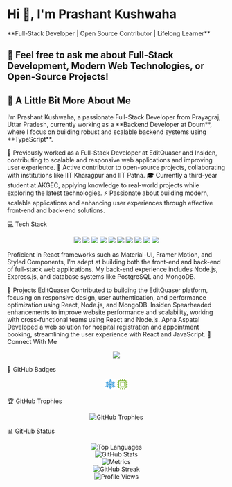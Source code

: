<h1>Hi 👋, I'm Prashant Kushwaha</h1>
**Full-Stack Developer | Open Source Contributor | Lifelong Learner**
<h2>💬 Feel free to ask me about Full-Stack Development, Modern Web Technologies, or Open-Source Projects!</h2> 
<h2>💫 A Little Bit More About Me</h2> 
I’m Prashant Kushwaha, a passionate Full-Stack Developer from Prayagraj, Uttar Pradesh, currently working as a **Backend Developer at Doum**, where I focus on building robust and scalable backend systems using **TypeScript**.
<br/>

💼 Previously worked as a Full-Stack Developer at EditQuaser and Insiden, contributing to scalable and responsive web applications and improving user experience.
🚀 Active contributor to open-source projects, collaborating with institutions like IIT Kharagpur and IIT Patna.
🎓 Currently a third-year student at AKGEC, applying knowledge to real-world projects while exploring the latest technologies.
⚡ Passionate about building modern, scalable applications and enhancing user experiences through effective front-end and back-end solutions.

💻 Tech Stack
<p align="center"> <img src="https://img.shields.io/badge/c-%2300599C.svg?style=for-the-badge&logo=c&logoColor=white" height="30px"> <img src="https://img.shields.io/badge/html5-%23E34F26.svg?style=for-the-badge&logo=html5&logoColor=white" height="30px"> <img src="https://img.shields.io/badge/css3-%231572B6.svg?style=for-the-badge&logo=css3&logoColor=white" height="30px"> <img src="https://img.shields.io/badge/bootstrap-%23563D7C.svg?style=for-the-badge&logo=bootstrap&logoColor=white" height="30px"> <img src="https://img.shields.io/badge/tailwind-%23563D7C.svg?style=for-the-badge&logo=tailwind&logoColor=white" height="30px"> <img src="https://img.shields.io/badge/javascript-%23323330.svg?style=for-the-badge&logo=javascript&logoColor=%23F7DF1E" height="30px"> <img src="https://img.shields.io/badge/react-%2320232a.svg?style=for-the-badge&logo=react&logoColor=%2361DAFB" height="30px"> <img src="https://img.shields.io/badge/node-%2320232a.svg?style=for-the-badge&logo=node&logoColor=%2361DAFB" height="30px"> <img src="https://img.shields.io/badge/express-%2320232a.svg?style=for-the-badge&logo=express&logoColor=%2361DAFB" height="30px"> <img src="https://img.shields.io/badge/git-%23F05033.svg?style=for-the-badge&logo=git&logoColor=white" height="30px"> </p>
Proficient in React frameworks such as Material-UI, Framer Motion, and Styled Components, I’m adept at building both the front-end and back-end of full-stack web applications. My back-end experience includes Node.js, Express.js, and database systems like PostgreSQL and MongoDB.

🚀 Projects
EditQuaser
Contributed to building the EditQuaser platform, focusing on responsive design, user authentication, and performance optimization using React, Node.js, and MongoDB.
Insiden
Spearheaded enhancements to improve website performance and scalability, working with cross-functional teams using React and Node.js.
Apna Aspatal
Developed a web solution for hospital registration and appointment booking, streamlining the user experience with React and JavaScript.
👥 Connect With Me
<p align="center"> <a href="https://linkedin.com/in/prashant-kushwaha-0807a1255" target="_blank"> <img src="https://img.shields.io/badge/linkedin-%230077B5.svg?style=for-the-badge&logo=linkedin&logoColor=white" height="30px"> </a> </p>
🌟 GitHub Badges
<p align="center"> <img src="https://raw.githubusercontent.com/acervenky/animated-github-badges/master/assets/acbadge.gif" height="24px"> <img src="https://raw.githubusercontent.com/acervenky/animated-github-badges/master/assets/devbadge.gif" height="24px"> </p>
🏆 GitHub Trophies
<p align="center"> <img src="https://github-profile-trophy.vercel.app/?username=kushwahaPrashant24&theme=onedark&no-frame=true&no-bg=true&margin-w=4" alt="GitHub Trophies"> </p>
📊 GitHub Status
<p align="center"> <img src="https://github-readme-stats.vercel.app/api/top-langs?username=kushwahaPrashant24&show_icons=true&theme=react&layout=compact" alt="Top Languages"> <br> <img src="https://github-readme-stats.vercel.app/api?username=kushwahaPrashant24&theme=react&show_icons=true" alt="GitHub Stats"> <br> <img src="https://metrics.lecoq.io/kushwahaPrashant24?theme=react" alt="Metrics"> <br> <img src="https://github-readme-streak-stats.herokuapp.com/?user=kushwahaPrashant24&theme=react" alt="GitHub Streak"> <br> <img src="https://visitcount.itsvg.in/api?id=kushwahaPrashant24&label=Profile%20Views&color=12&icon=5&pretty=true&theme=react" alt="Profile Views"> </p>
